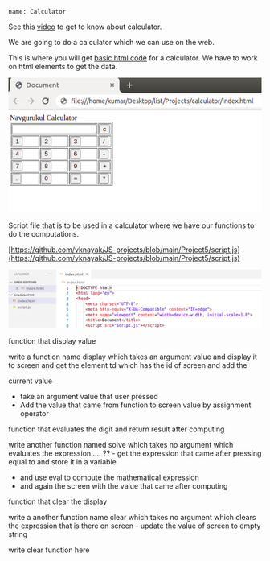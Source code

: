 ```ngMeta
name: Calculator
```

See this [video](https://drive.google.com/file/d/1c4_-nPv7amB3cgLUSk-Y6ooH9U2RFJnU/view?usp=sharing) to get to know about calculator.

We are going to do a calculator which we can use on the web.

This is where you will get [basic html code](https://github.com/vknayak/JS-projects/blob/main/Project5/index.html) for a calculator. We have to work on html elements to get the data.

![Navgurukul calculator pic](images/calculator_pic.png)

Script file that is to be used in a calculator where we have our functions to do the computations.

[https://github.com/vknayak/JS-projects/blob/main/Project5/script.js](https://github.com/vknayak/JS-projects/blob/main/Project5/script.js)

![how to add script tag](images/how_to_add_script.png)

function that display value

write a function name display which takes an argument value and display it to screen and get the element td which has the id of screen and add the

current value
 
   - take an argument value that user pressed
   - Add the value that came from function to screen value by assignment operator
 
 
function that evaluates the digit and return result after computing

write another function named solve which takes no argument which evaluates the expression .... ??
    - get the expression that came after pressing equal to and store it in a variable
   - and use eval to compute the mathematical expression
   - and again the screen with the value that came after computing
 
function that clear the display

write a another function name clear which takes no  argument which clears the expression that is there on screen
     - update the value of screen to empty string
     
write clear function here


